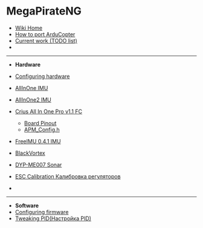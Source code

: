 # MegaPirateNG #

  * [Wiki Home](GettingStarted.md)
  * [How to port ArduCopter](portmanual.md)
  * [Current work (TODO list)](work.md)
  * 
---

  * **Hardware**
  * [Configuring hardware](confighw.md)
  * [AllInOne IMU](AllInOne.md)
  * [AllInOne2 IMU](AllInOne2.md)
  * [Crius All In One Pro v1.1 FC](Crius.md)
    * [Board Pinout](CriusPinout.md)
    * [APM\_Config.h](CriusAPMcfg.md)

  * [FreeIMU 0.4.1 IMU](FreeIMU.md)
  * [BlackVortex](BlackVortex.md)
  * [DYP-ME007 Sonar](dypme007.md)
  * [ESC Calibration Калибровка регуляторов](CalibratinESC.md)
  * 
---

  * **Software**
  * [Configuring firmware](configcode.md)
  * [Tweaking PID(Настройка PID)](Tweaking_PID.md)
